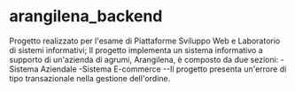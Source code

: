 # arangilena_backend
Progetto realizzato per l'esame di Piattaforme Sviluppo Web e Laboratorio di sistemi informativi;
Il progetto implementa un sistema informativo a supporto di un'azienda di agrumi, Arangilena, è composto da due sezioni:
-Sistema Aziendale
-Sistema E-commerce
--Il progetto presenta un'errore di tipo transazionale nella gestione dell'ordine.

